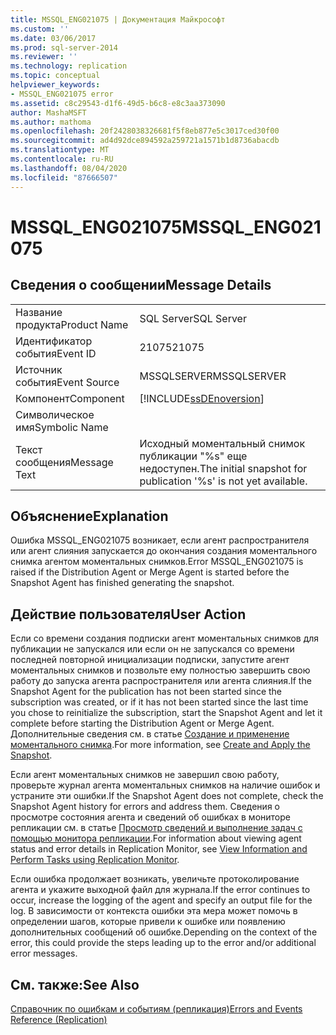 ```yaml
---
title: MSSQL_ENG021075 | Документация Майкрософт
ms.custom: ''
ms.date: 03/06/2017
ms.prod: sql-server-2014
ms.reviewer: ''
ms.technology: replication
ms.topic: conceptual
helpviewer_keywords:
- MSSQL_ENG021075 error
ms.assetid: c8c29543-d1f6-49d5-b6c8-e8c3aa373090
author: MashaMSFT
ms.author: mathoma
ms.openlocfilehash: 20f2428038326681f5f8eb877e5c3017ced30f00
ms.sourcegitcommit: ad4d92dce894592a259721a1571b1d8736abacdb
ms.translationtype: MT
ms.contentlocale: ru-RU
ms.lasthandoff: 08/04/2020
ms.locfileid: "87666507"
---
```

# <a name="mssql_eng021075"></a><span data-ttu-id="60a70-102">MSSQL_ENG021075</span><span class="sxs-lookup"><span data-stu-id="60a70-102">MSSQL_ENG021075</span></span>
    
## <a name="message-details"></a><span data-ttu-id="60a70-103">Сведения о сообщении</span><span class="sxs-lookup"><span data-stu-id="60a70-103">Message Details</span></span>  
  
|||  
|-|-|  
|<span data-ttu-id="60a70-104">Название продукта</span><span class="sxs-lookup"><span data-stu-id="60a70-104">Product Name</span></span>|<span data-ttu-id="60a70-105">SQL Server</span><span class="sxs-lookup"><span data-stu-id="60a70-105">SQL Server</span></span>|  
|<span data-ttu-id="60a70-106">Идентификатор события</span><span class="sxs-lookup"><span data-stu-id="60a70-106">Event ID</span></span>|<span data-ttu-id="60a70-107">21075</span><span class="sxs-lookup"><span data-stu-id="60a70-107">21075</span></span>|  
|<span data-ttu-id="60a70-108">Источник события</span><span class="sxs-lookup"><span data-stu-id="60a70-108">Event Source</span></span>|<span data-ttu-id="60a70-109">MSSQLSERVER</span><span class="sxs-lookup"><span data-stu-id="60a70-109">MSSQLSERVER</span></span>|  
|<span data-ttu-id="60a70-110">Компонент</span><span class="sxs-lookup"><span data-stu-id="60a70-110">Component</span></span>|[!INCLUDE[ssDEnoversion](../../includes/ssdenoversion-md.md)]|  
|<span data-ttu-id="60a70-111">Символическое имя</span><span class="sxs-lookup"><span data-stu-id="60a70-111">Symbolic Name</span></span>||  
|<span data-ttu-id="60a70-112">Текст сообщения</span><span class="sxs-lookup"><span data-stu-id="60a70-112">Message Text</span></span>|<span data-ttu-id="60a70-113">Исходный моментальный снимок публикации "%s" еще недоступен.</span><span class="sxs-lookup"><span data-stu-id="60a70-113">The initial snapshot for publication '%s' is not yet available.</span></span>|  
  
## <a name="explanation"></a><span data-ttu-id="60a70-114">Объяснение</span><span class="sxs-lookup"><span data-stu-id="60a70-114">Explanation</span></span>  
 <span data-ttu-id="60a70-115">Ошибка MSSQL_ENG021075 возникает, если агент распространителя или агент слияния запускается до окончания создания моментального снимка агентом моментальных снимков.</span><span class="sxs-lookup"><span data-stu-id="60a70-115">Error MSSQL_ENG021075 is raised if the Distribution Agent or Merge Agent is started before the Snapshot Agent has finished generating the snapshot.</span></span>  
  
## <a name="user-action"></a><span data-ttu-id="60a70-116">Действие пользователя</span><span class="sxs-lookup"><span data-stu-id="60a70-116">User Action</span></span>  
 <span data-ttu-id="60a70-117">Если со времени создания подписки агент моментальных снимков для публикации не запускался или если он не запускался со времени последней повторной инициализации подписки, запустите агент моментальных снимков и позвольте ему полностью завершить свою работу до запуска агента распространителя или агента слияния.</span><span class="sxs-lookup"><span data-stu-id="60a70-117">If the Snapshot Agent for the publication has not been started since the subscription was created, or if it has not been started since the last time you chose to reinitialize the subscription, start the Snapshot Agent and let it complete before starting the Distribution Agent or Merge Agent.</span></span> <span data-ttu-id="60a70-118">Дополнительные сведения см. в статье [Создание и применение моментального снимка](create-and-apply-the-snapshot.md).</span><span class="sxs-lookup"><span data-stu-id="60a70-118">For more information, see [Create and Apply the Snapshot](create-and-apply-the-snapshot.md).</span></span>  
  
 <span data-ttu-id="60a70-119">Если агент моментальных снимков не завершил свою работу, проверьте журнал агента моментальных снимков на наличие ошибок и устраните эти ошибки.</span><span class="sxs-lookup"><span data-stu-id="60a70-119">If the Snapshot Agent does not complete, check the Snapshot Agent history for errors and address them.</span></span> <span data-ttu-id="60a70-120">Сведения о просмотре состояния агента и сведений об ошибках в мониторе репликации см. в статье [Просмотр сведений и выполнение задач с помощью монитора репликации](monitor/view-information-and-perform-tasks-replication-monitor.md).</span><span class="sxs-lookup"><span data-stu-id="60a70-120">For information about viewing agent status and error details in Replication Monitor, see [View Information and Perform Tasks using Replication Monitor](monitor/view-information-and-perform-tasks-replication-monitor.md).</span></span>  
  
 <span data-ttu-id="60a70-121">Если ошибка продолжает возникать, увеличьте протоколирование агента и укажите выходной файл для журнала.</span><span class="sxs-lookup"><span data-stu-id="60a70-121">If the error continues to occur, increase the logging of the agent and specify an output file for the log.</span></span> <span data-ttu-id="60a70-122">В зависимости от контекста ошибки эта мера может помочь в определении шагов, которые привели к ошибке или появлению дополнительных сообщений об ошибке.</span><span class="sxs-lookup"><span data-stu-id="60a70-122">Depending on the context of the error, this could provide the steps leading up to the error and/or additional error messages.</span></span>  
  
## <a name="see-also"></a><span data-ttu-id="60a70-123">См. также:</span><span class="sxs-lookup"><span data-stu-id="60a70-123">See Also</span></span>  
 [<span data-ttu-id="60a70-124">Справочник по ошибкам и событиям (репликация)</span><span class="sxs-lookup"><span data-stu-id="60a70-124">Errors and Events Reference &#40;Replication&#41;</span></span>](errors-and-events-reference-replication.md)  
  
  
